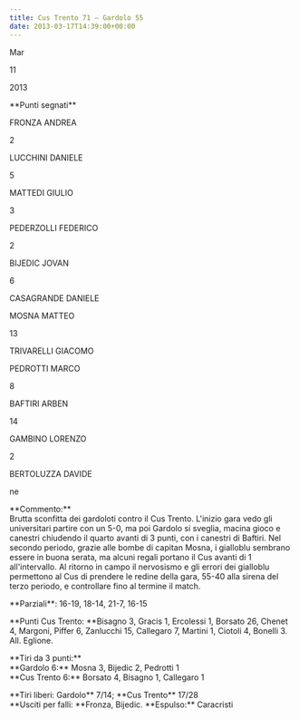 ```yaml
---
title: Cus Trento 71 – Gardolo 55
date: 2013-03-17T14:39:00+00:00
---
```

Mar

11

2013

\*\*Punti segnati\*\*

FRONZA ANDREA

2

LUCCHINI DANIELE

5

MATTEDI GIULIO

3

PEDERZOLLI FEDERICO

2

BIJEDIC JOVAN

6

CASAGRANDE DANIELE

MOSNA MATTEO

13

TRIVARELLI GIACOMO

PEDROTTI MARCO

8

BAFTIRI ARBEN

14

GAMBINO LORENZO

2

BERTOLUZZA DAVIDE

ne

\*\*Commento:\*\*  
Brutta sconfitta dei gardoloti contro il Cus Trento. L'inizio gara vedo gli universitari partire con un 5-0, ma poi Gardolo si sveglia, macina gioco e canestri chiudendo il quarto avanti di 3 punti, con i canestri di Baftiri. Nel secondo periodo, grazie alle bombe di capitan Mosna, i gialloblu sembrano essere in buona serata, ma alcuni regali portano il Cus avanti di 1 all'intervallo. Al ritorno in campo il nervosismo e gli errori dei gialloblu permettono al Cus di prendere le redine della gara, 55-40 alla sirena del terzo periodo, e controllare fino al termine il match.

\*\*Parziali\*\*: 16-19, 18-14, 21-7, 16-15

\*\*Punti Cus Trento: \*\*Bisagno 3, Gracis 1, Ercolessi 1, Borsato 26, Chenet 4, Margoni, Piffer 6, Zanlucchi 15, Callegaro 7, Martini 1, Ciotoli 4, Bonelli 3. All. Eglione.

\*\*Tiri da 3 punti:\*\*  
\*\*Gardolo 6:\*\* Mosna 3, Bijedic 2, Pedrotti 1  
\*\*Cus Trento 6:\*\* Borsato 4, Bisagno 1, Callegaro 1

\*\*Tiri liberi: Gardolo\*\* 7/14; \*\*Cus Trento\*\* 17/28  
\*\*Usciti per falli: \*\*Fronza, Bijedic. \*\*Espulso:\*\* Caracristi